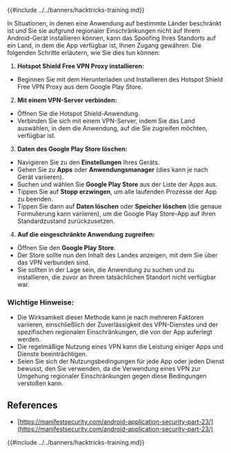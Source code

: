 {{#include ../../banners/hacktricks-training.md}}

In Situationen, in denen eine Anwendung auf bestimmte Länder beschränkt ist und Sie sie aufgrund regionaler Einschränkungen nicht auf Ihrem Android-Gerät installieren können, kann das Spoofing Ihres Standorts auf ein Land, in dem die App verfügbar ist, Ihnen Zugang gewähren. Die folgenden Schritte erläutern, wie Sie dies tun können:

1. **Hotspot Shield Free VPN Proxy installieren:**

- Beginnen Sie mit dem Herunterladen und Installieren des Hotspot Shield Free VPN Proxy aus dem Google Play Store.

2. **Mit einem VPN-Server verbinden:**

- Öffnen Sie die Hotspot Shield-Anwendung.
- Verbinden Sie sich mit einem VPN-Server, indem Sie das Land auswählen, in dem die Anwendung, auf die Sie zugreifen möchten, verfügbar ist.

3. **Daten des Google Play Store löschen:**

- Navigieren Sie zu den **Einstellungen** Ihres Geräts.
- Gehen Sie zu **Apps** oder **Anwendungsmanager** (dies kann je nach Gerät variieren).
- Suchen und wählen Sie **Google Play Store** aus der Liste der Apps aus.
- Tippen Sie auf **Stopp erzwingen**, um alle laufenden Prozesse der App zu beenden.
- Tippen Sie dann auf **Daten löschen** oder **Speicher löschen** (die genaue Formulierung kann variieren), um die Google Play Store-App auf ihren Standardzustand zurückzusetzen.

4. **Auf die eingeschränkte Anwendung zugreifen:**
- Öffnen Sie den **Google Play Store**.
- Der Store sollte nun den Inhalt des Landes anzeigen, mit dem Sie über das VPN verbunden sind.
- Sie sollten in der Lage sein, die Anwendung zu suchen und zu installieren, die zuvor an Ihrem tatsächlichen Standort nicht verfügbar war.

### Wichtige Hinweise:

- Die Wirksamkeit dieser Methode kann je nach mehreren Faktoren variieren, einschließlich der Zuverlässigkeit des VPN-Dienstes und der spezifischen regionalen Einschränkungen, die von der App auferlegt werden.
- Die regelmäßige Nutzung eines VPN kann die Leistung einiger Apps und Dienste beeinträchtigen.
- Seien Sie sich der Nutzungsbedingungen für jede App oder jeden Dienst bewusst, den Sie verwenden, da die Verwendung eines VPN zur Umgehung regionaler Einschränkungen gegen diese Bedingungen verstoßen kann.

## References

- [https://manifestsecurity.com/android-application-security-part-23/](https://manifestsecurity.com/android-application-security-part-23/)

{{#include ../../banners/hacktricks-training.md}}
